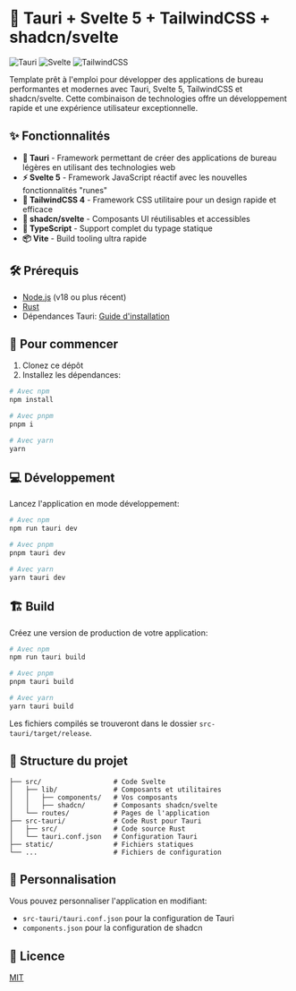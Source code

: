 # 🚀 Tauri + Svelte 5 + TailwindCSS + shadcn/svelte

![Tauri](https://img.shields.io/badge/tauri-1.8-blue)
![Svelte](https://img.shields.io/badge/svelte-5-orange)
![TailwindCSS](https://img.shields.io/badge/tailwindcss-4-06b6d4)

Template prêt à l'emploi pour développer des applications de bureau performantes et modernes avec Tauri, Svelte 5, TailwindCSS et shadcn/svelte. Cette combinaison de technologies offre un développement rapide et une expérience utilisateur exceptionnelle.

## ✨ Fonctionnalités

- **🦀 Tauri** - Framework permettant de créer des applications de bureau légères en utilisant des technologies web
- **⚡ Svelte 5** - Framework JavaScript réactif avec les nouvelles fonctionnalités "runes"
- **💨 TailwindCSS 4** - Framework CSS utilitaire pour un design rapide et efficace
- **🎨 shadcn/svelte** - Composants UI réutilisables et accessibles
- **📝 TypeScript** - Support complet du typage statique
- **📦 Vite** - Build tooling ultra rapide

## 🛠️ Prérequis

- [Node.js](https://nodejs.org/) (v18 ou plus récent)
- [Rust](https://www.rust-lang.org/tools/install)
- Dépendances Tauri: [Guide d'installation](https://tauri.app/v1/guides/getting-started/prerequisites)

## 🚀 Pour commencer

1. Clonez ce dépôt
2. Installez les dépendances:

```bash
# Avec npm
npm install

# Avec pnpm
pnpm i

# Avec yarn
yarn
```

## 💻 Développement

Lancez l'application en mode développement:

```bash
# Avec npm
npm run tauri dev

# Avec pnpm
pnpm tauri dev

# Avec yarn
yarn tauri dev
```

## 🏗️ Build

Créez une version de production de votre application:

```bash
# Avec npm
npm run tauri build

# Avec pnpm
pnpm tauri build

# Avec yarn
yarn tauri build
```

Les fichiers compilés se trouveront dans le dossier `src-tauri/target/release`.

## 📂 Structure du projet

```
├── src/                  # Code Svelte
│   ├── lib/              # Composants et utilitaires
│   │   ├── components/   # Vos composants
│   │   ├── shadcn/       # Composants shadcn/svelte
│   └── routes/           # Pages de l'application
├── src-tauri/            # Code Rust pour Tauri
│   ├── src/              # Code source Rust
│   └── tauri.conf.json   # Configuration Tauri
├── static/               # Fichiers statiques
└── ...                   # Fichiers de configuration
```

## 🔧 Personnalisation

Vous pouvez personnaliser l'application en modifiant:

- `src-tauri/tauri.conf.json` pour la configuration de Tauri
- `components.json` pour la configuration de shadcn

## 📝 Licence

[MIT](LICENSE)
